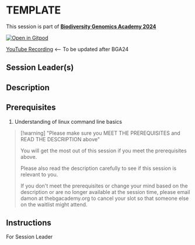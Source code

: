 # TEMPLATE

This session is part of [**Biodiversity Genomics Academy 2024**](https://thebgacademy.org/)

[![Open in Gitpod](https://gitpod.io/button/open-in-gitpod.svg)](https://gitpod.io/#https://github.com/thebgacademy/ASCC_metagenomics)

[YouTube Recording](https://www.youtube.com/@thebiodiversitygenomicsacademy) <-- To be updated after BGA24

## Session Leader(s)


## Description



## Prerequisites

1. Understanding of linux command line basics

>[!warning] "Please make sure you MEET THE PREREQUISITES and READ THE DESCRIPTION above"
>
>    You will get the most out of this session if you meet the prerequisites above.
>
>    Please also read the description carefully to see if this session is relevant to you.
>    
>    If you don't meet the prerequisites or change your mind based on the description or are no longer available at the session time, please email damon at thebgacademy.org to cancel your slot so that someone else on the waitlist might attend.


## Instructions
For Session Leader
